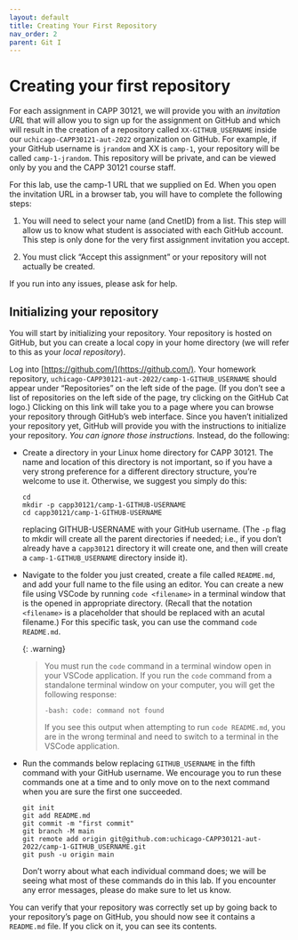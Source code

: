 ```yaml
---
layout: default
title: Creating Your First Repository
nav_order: 2
parent: Git I
---
```


# Creating your first repository

For each assignment in CAPP 30121, we will provide you with an _invitation URL_ that will allow you to sign up for the assignment on GitHub and which will result in the creation of a repository called `XX-GITHUB_USERNAME` inside our `uchicago-CAPP30121-aut-2022` organization on GitHub. For example, if your GitHub username is `jrandom` and XX is `camp-1`, your repository will be called `camp-1-jrandom`. This repository will be private, and can be viewed only by you and the CAPP 30121 course staff.

For this lab, use the camp-1 URL that we supplied on Ed. When you open the invitation URL in a browser tab, you will have to complete the following steps:

1.  You will need to select your name (and CnetID) from a list. This step will allow us to know what student is associated with each GitHub account. This step is only done for the very first assignment invitation you accept.
    
2.  You must click “Accept this assignment” or your repository will not actually be created.

If you run into any issues, please ask for help.

## Initializing your repository

You will start by initializing your repository. Your repository is hosted on GitHub, but you can create a local copy in your home directory (we will refer to this as your _local repository_).

Log into [https://github.com/](https://github.com/). Your homework repository, `uchicago-CAPP30121-aut-2022/camp-1-GITHUB_USERNAME` should appear under “Repositories” on the left side of the page. (If you don’t see a list of repositories on the left side of the page, try clicking on the GitHub Cat logo.) Clicking on this link will take you to a page where you can browse your repository through GitHub’s web interface. Since you haven’t initialized your repository yet, GitHub will provide you with the instructions to initialize your repository. _You can ignore those instructions._ Instead, do the following:

 - Create a directory in your Linux home directory for CAPP 30121. The name and location of this directory is not important, so if you have a very strong preference for a different directory structure, you’re welcome to use it. Otherwise, we suggest you simply do this:

    ```
    cd
    mkdir -p capp30121/camp-1-GITHUB-USERNAME
    cd capp30121/camp-1-GITHUB-USERNAME
    ```

    replacing GITHUB-USERNAME with your GitHub username. (The `-p` flag to mkdir will create all the parent directories if needed; i.e., if you don’t already have a `capp30121` directory it will create one, and then will create a `camp-1-GITHUB_USERNAME` directory inside it).

 - Navigate to the folder you just created, create a file called `README.md`, and add your full name to the file using an editor. You can create a new file using VSCode by running `code <filename>` in a terminal window that is the opened in appropriate directory. (Recall that the notation `<filename>` is a placeholder that should be replaced with an acutal filename.) For this specific task, you can use the command `code README.md`.
 
    {: .warning}
    > You must run the `code` command in a terminal window open in your VSCode application. If you run the `code` command from a standalone terminal window on your computer, you will get the following response:
    >
    > ```   
    > -bash: code: command not found
    > ```
    > 
    > If you see this output when attempting to run `code README.md`, you are in the wrong terminal and need to switch to a terminal in the VSCode application.

 - Run the commands below replacing `GITHUB_USERNAME` in the fifth command with your GitHub username. We encourage you to run these commands one at a time and to only move on to the next command when you are sure the first one succeeded.

    ```         
    git init
    git add README.md
    git commit -m "first commit"
    git branch -M main
    git remote add origin git@github.com:uchicago-CAPP30121-aut-2022/camp-1-GITHUB_USERNAME.git
    git push -u origin main
    ```

    Don’t worry about what each individual command does; we will be seeing what most of these commands do in this lab. If you encounter any error messages, please do make sure to let us know.

You can verify that your repository was correctly set up by going back to your repository’s page on GitHub, you should now see it contains a `README.md` file. If you click on it, you can see its contents.
